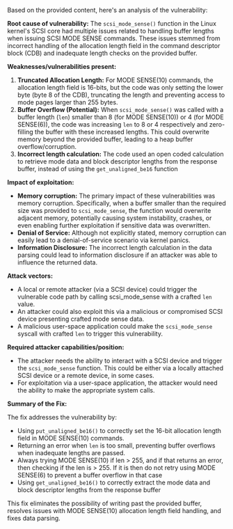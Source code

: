 Based on the provided content, here's an analysis of the vulnerability:

**Root cause of vulnerability:**
The `scsi_mode_sense()` function in the Linux kernel's SCSI core had multiple issues related to handling buffer lengths when issuing SCSI MODE SENSE commands. These issues stemmed from incorrect handling of the allocation length field in the command descriptor block (CDB) and inadequate length checks on the provided buffer.

**Weaknesses/vulnerabilities present:**

1.  **Truncated Allocation Length:** For MODE SENSE(10) commands, the allocation length field is 16-bits, but the code was only setting the lower byte (byte 8 of the CDB), truncating the length and preventing access to mode pages larger than 255 bytes.
2.  **Buffer Overflow (Potential):** When `scsi_mode_sense()` was called with a buffer length (`len`) smaller than 8 (for MODE SENSE(10)) or 4 (for MODE SENSE(6)), the code was increasing `len` to 8 or 4 respectively and zero-filling the buffer with these increased lengths. This could overwrite memory beyond the provided buffer, leading to a heap buffer overflow/corruption.
3. **Incorrect length calculation:** The code used an open coded calculation to retrieve mode data and block descriptor lengths from the response buffer, instead of using the `get_unaligned_be16` function

**Impact of exploitation:**

*   **Memory corruption:** The primary impact of these vulnerabilities was memory corruption. Specifically, when a buffer smaller than the required size was provided to `scsi_mode_sense`, the function would overwrite adjacent memory, potentially causing system instability, crashes, or even enabling further exploitation if sensitive data was overwritten.
*   **Denial of Service:** Although not explicitly stated, memory corruption can easily lead to a denial-of-service scenario via kernel panics.
*  **Information Disclosure:**  The incorrect length calculation in the data parsing could lead to information disclosure if an attacker was able to influence the returned data.

**Attack vectors:**

*   A local or remote attacker (via a SCSI device) could trigger the vulnerable code path by calling scsi_mode_sense with a crafted `len` value.
*   An attacker could also exploit this via a malicious or compromised SCSI device presenting crafted mode sense data.
*  A malicious user-space application could make the `scsi_mode_sense` syscall with crafted `len` to trigger this vulnerability.

**Required attacker capabilities/position:**

*   The attacker needs the ability to interact with a SCSI device and trigger the `scsi_mode_sense` function. This could be either via a locally attached SCSI device or a remote device, in some cases.
*   For exploitation via a user-space application, the attacker would need the ability to make the appropriate system calls.

**Summary of the Fix:**

The fix addresses the vulnerability by:

*   Using `put_unaligned_be16()` to correctly set the 16-bit allocation length field in MODE SENSE(10) commands.
*   Returning an error when `len` is too small, preventing buffer overflows when inadequate lengths are passed.
*   Always trying MODE SENSE(10) if len > 255, and if that returns an error, then checking if the len is > 255. If it is then do not retry using MODE SENSE(6) to prevent a buffer overflow in that case
*   Using `get_unaligned_be16()` to correctly extract the mode data and block descriptor lengths from the response buffer

This fix eliminates the possibility of writing past the provided buffer, resolves issues with MODE SENSE(10) allocation length field handling, and fixes data parsing.